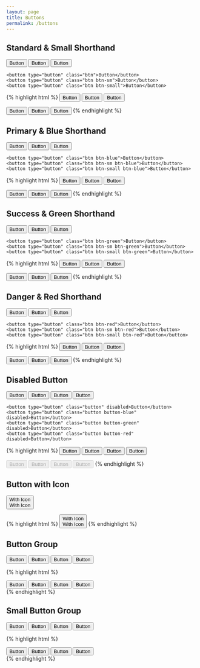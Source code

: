 ```yaml
---
layout: page
title: Buttons
permalink: /buttons
---
```


## Standard & Small Shorthand

<div class="button-container">
    <button type="button" class="button">Button</button>
    <button type="button" class="button button-sm">Button</button>
    <button type="button" class="button button-small">Button</button>

    <button type="button" class="btn">Button</button>
    <button type="button" class="btn btn-sm">Button</button>
    <button type="button" class="btn btn-small">Button</button>
</div>

{% highlight html %}
<button type="button" class="button">Button</button>
<button type="button" class="button button-sm">Button</button>
<button type="button" class="button button-small">Button</button>

<button type="button" class="btn">Button</button>
<button type="button" class="btn btn-sm">Button</button>
<button type="button" class="btn btn-small">Button</button>
{% endhighlight %}

## Primary & Blue Shorthand

<div class="button-container">
    <button type="button" class="button button-primary">Button</button>
    <button type="button" class="button button-sm button-primary">Button</button>
    <button type="button" class="button button-small button-primary">Button</button>

    <button type="button" class="btn btn-blue">Button</button>
    <button type="button" class="btn btn-sm btn-blue">Button</button>
    <button type="button" class="btn btn-small btn-blue">Button</button>
</div>

{% highlight html %}
<button type="button" class="button button-primary">Button</button>
<button type="button" class="button button-sm button-primary">Button</button>
<button type="button" class="button button-small button-primary">Button</button>

<button type="button" class="btn btn-blue">Button</button>
<button type="button" class="btn btn-sm btn-blue">Button</button>
<button type="button" class="btn btn-small btn-blue">Button</button>
{% endhighlight %}

## Success & Green Shorthand

<div class="button-container">
    <button type="button" class="button button-success">Button</button>
    <button type="button" class="button button-sm button-success">Button</button>
    <button type="button" class="button button-small button-success">Button</button>

    <button type="button" class="btn btn-green">Button</button>
    <button type="button" class="btn btn-sm btn-green">Button</button>
    <button type="button" class="btn btn-small btn-green">Button</button>
</div>

{% highlight html %}
<button type="button" class="button button-success">Button</button>
<button type="button" class="button button-sm button-success">Button</button>
<button type="button" class="button button-small button-success">Button</button>

<button type="button" class="btn btn-green">Button</button>
<button type="button" class="btn btn-sm btn-green">Button</button>
<button type="button" class="btn btn-small btn-green">Button</button>
{% endhighlight %}

## Danger & Red Shorthand

<div class="button-container">
    <button type="button" class="button button-danger">Button</button>
    <button type="button" class="button button-sm button-danger">Button</button>
    <button type="button" class="button button-small button-danger">Button</button>

    <button type="button" class="btn btn-red">Button</button>
    <button type="button" class="btn btn-sm btn-red">Button</button>
    <button type="button" class="btn btn-small btn-red">Button</button>
</div>

{% highlight html %}
<button type="button" class="button button-danger">Button</button>
<button type="button" class="button button-sm button-danger">Button</button>
<button type="button" class="button button-small button-danger">Button</button>

<button type="button" class="btn btn-red">Button</button>
<button type="button" class="btn btn-sm btn-red">Button</button>
<button type="button" class="btn btn-small btn-red">Button</button>
{% endhighlight %}

## Disabled Button

<div class="button-container">
    <button type="button" class="button disabled">Button</button>
    <button type="button" class="button button-blue disabled">Button</button>
    <button type="button" class="button button-green disabled">Button</button>
    <button type="button" class="button button-red disabled">Button</button>

    <button type="button" class="button" disabled>Button</button>
    <button type="button" class="button button-blue" disabled>Button</button>
    <button type="button" class="button button-green" disabled>Button</button>
    <button type="button" class="button button-red" disabled>Button</button>
</div>

{% highlight html %}
<button type="button" class="button disabled">Button</button>
<button type="button" class="button button-blue disabled">Button</button>
<button type="button" class="button button-green disabled">Button</button>
<button type="button" class="button button-red disabled">Button</button>

<button type="button" class="button" disabled>Button</button>
<button type="button" class="button button-blue" disabled>Button</button>
<button type="button" class="button button-green" disabled>Button</button>
<button type="button" class="button button-red" disabled>Button</button>
{% endhighlight %}

## Button with Icon

<div class="button-container">
    <button type="button" type="button" class="button button-small button-icon">
        <i class="icon ui-1_pencil"></i>
        <div>With Icon</div>
        <span>With Icon</span>
    </button>
</div>

{% highlight html %}
<button type="button" type="button" class="button button-small button-icon">
    <i class="icon icon-pencil"></i>
    <div>With Icon</div>
    <span>With Icon</span>
</button>
{% endhighlight %}

## Button Group

<div class="btn-group">
     <button type="button" class="btn">Button</button>
     <button type="button" class="btn btn-blue">Button</button>
     <button type="button" class="btn btn-green">Button</button>
     <button type="button" class="btn btn-red">Button</button>
</div>

{% highlight html %}
<div class="btn-group">
     <button type="button" class="btn">Button</button>
     <button type="button" class="btn btn-blue">Button</button>
     <button type="button" class="btn btn-green">Button</button>
     <button type="button" class="btn btn-red">Button</button>
</div>
{% endhighlight %}

## Small Button Group

<div class="btn-group btn-group-sm">
     <button type="button" class="btn">Button</button>
     <button type="button" class="btn btn-blue">Button</button>
     <button type="button" class="btn btn-green">Button</button>
     <button type="button" class="btn btn-red">Button</button>
</div>

{% highlight html %}
<div class="btn-group btn-group-sm">
     <button type="button" class="btn">Button</button>
     <button type="button" class="btn btn-blue">Button</button>
     <button type="button" class="btn btn-green">Button</button>
     <button type="button" class="btn btn-red">Button</button>
</div>
{% endhighlight %}
